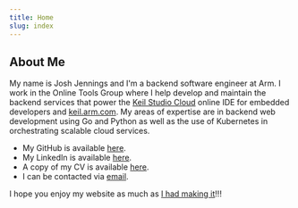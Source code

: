 ```yaml
---
title: Home
slug: index
---
```


## About Me

My name is Josh Jennings and I'm a backend software engineer at Arm. I work in the Online Tools Group where I help develop and maintain the backend services that power the [Keil Studio Cloud](https://studio.keil.arm.com/) online IDE for embedded developers and [keil.arm.com](https://www.keil.arm.com). My areas of expertise are in backend web development using Go and Python as well as the use of Kubernetes in orchestrating scalable cloud services.

* My GitHub is available [here](https://github.com/joshjennings98).
* My LinkedIn is available [here](https://www.linkedin.com/in/josh-jennings-41a17213a/).
* A copy of my CV is available [here](https://joshj.dev/cv.html). 
* I can be contacted via [email](mailto:josh@joshj.dev).

I hope you enjoy my website as much as [I had making it](#website)!!!
